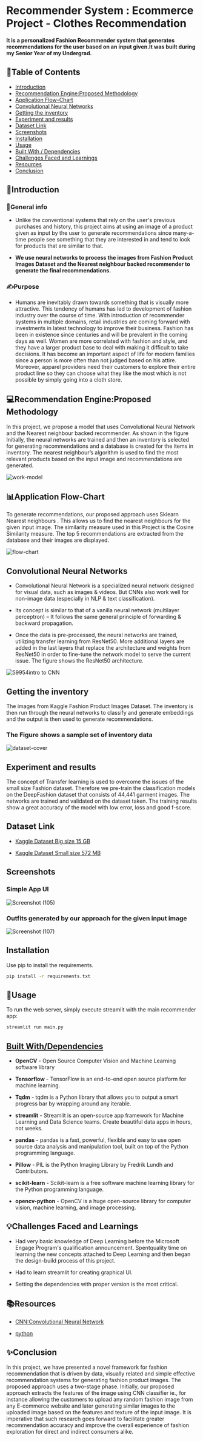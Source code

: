 
# Recommender System : Ecommerce Project - Clothes Recommendation

**It is a personalized Fashion Recommender system that generates recommendations for the user based on an input given.It was built during my Senior Year of my Undergrad.**

## 📌Table of Contents
* [Introduction](#introduction)
* [Recommendation Engine:Proposed Methodology](#recommendation-engine)
* [Application Flow-Chart](#Application-Flow-Chart)
* [Convolutional Neural Networks](#convolutional-neural-networks)
* [Getting the inventory](#getting-the-inventory)
* [Experiment and results](#Experiment-and-results)
* [Dataset Link](#dataset-link)
* [Screenshots](#screenshots)
* [Installation](#installation)
* [Usage](#usage)
* [Built With / Dependencies](#dependencies)
* [Challenges Faced and Learnings](#challenges-faced-and-learnings)
* [Resources](#resources)
* [Conclusion](#conclusion)
<!-- * [License](#license) -->



## 🚀Introduction

### 🎉General info 

- Unlike the conventional systems that rely on the user's previous purchases and history, this project aims at using an image of a product given as input by the user to generate recommendations since many-a-time people see something that they are interested in and tend to look for products that are similar to that.

-  **We use neural networks to process the images from Fashion Product Images Dataset and the Nearest neighbour backed recommender to generate the final recommendations.**


### ✍Purpose

- Humans are inevitably drawn towards something that is visually more attractive. This tendency of humans has led to development of fashion industry over the course of time. With introduction of recommender systems in multiple domains, retail industries are coming forward with investments in latest technology to improve their business. Fashion has been in existence since centuries and will be prevalent in the coming days as well. Women are more correlated with fashion and style, and they have a larger product base to deal with making it difficult to take decisions. It has become an important aspect of life for modern families since a person is more often than not judged based on his attire. Moreover, apparel providers need their customers to explore their entire product line so they can choose what they like the most which is not possible by simply going into a cloth store.




##   💻Recommendation Engine:Proposed Methodology 

In this project, we propose a model that uses Convolutional Neural Network and the Nearest 
neighbour backed recommender. As shown in the figure Initially, the neural networks are trained and then 
an inventory is selected for generating recommendations and a database is created for the items in 
inventory. The nearest neighbour’s algorithm is used to find the most relevant products based on the 
input image and recommendations are generated.

![work-model](https://user-images.githubusercontent.com/89743011/170476738-cdfcd048-8bfd-450c-ad58-20ec025d5b7c.png)


## 📊Application Flow-Chart


To generate recommendations, our proposed approach uses Sklearn Nearest neighbours . This allows us to find the nearest neighbours for the 
given input image. The similarity measure used in this Project is the Cosine Similarity measure. The top 5 
recommendations are extracted from the database and their images are displayed.

![flow-chart](https://user-images.githubusercontent.com/89743011/170476148-5c472690-675b-4907-91c4-9b9804668f6f.png)


## Convolutional Neural Networks

- Convolutional Neural Network is a specialized neural network designed for visual data, such as images & videos. But CNNs also work well for non-image data (especially in NLP & text classification).
- Its concept is similar to that of a vanilla neural network (multilayer perceptron) – It follows the same general principle of forwarding & backward propagation.
  
- Once the data is pre-processed, the neural networks are trained, utilizing transfer learning 
  from ResNet50. More additional layers are added in the last layers that replace the architecture and 
  weights from ResNet50 in order to fine-tune the network model to serve the current issue. The figure
  shows the ResNet50 architecture.



![59954intro to CNN](https://user-images.githubusercontent.com/89743011/170827497-76197e3a-e1b7-4e69-b809-9d6d076100f0.jpg)



## Getting the inventory

The images from Kaggle Fashion Product Images Dataset. The 
inventory is then run through the neural networks to classify and generate embeddings and the output 
is then used to generate recommendations. 

### The Figure shows a sample set of inventory data

![dataset-cover](https://user-images.githubusercontent.com/89743011/170478150-9204c659-06a4-48bf-8420-5fee02a3c4d3.png)



## Experiment and results

The concept of Transfer learning is used to overcome the issues of the small size Fashion dataset. 
Therefore we pre-train the classification models on the DeepFashion dataset that consists of 44,441
garment images. The networks are trained and validated on the dataset taken. The training results 
show a great accuracy of the model with low error, loss and good f-score.




## Dataset Link

 - [Kaggle Dataset Big size 15 GB](https://www.kaggle.com/datasets/paramaggarwal/fashion-product-images-dataset)

 - [Kaggle Dataset Small size 572 MB](https://www.kaggle.com/datasets/paramaggarwal/fashion-product-images-small)




## Screenshots

### Simple App UI

![Screenshot (105)](https://user-images.githubusercontent.com/89743011/170464439-56930532-6d7b-4649-b009-09eebfa5a75b.png)


### Outfits generated by our approach for the given input image

![Screenshot (107)](https://user-images.githubusercontent.com/89743011/170464638-15a88b15-fd4c-4ac6-9be5-13a72b0b31a1.png)




## Installation

Use pip to install the requirements.

~~~bash
pip install -r requirements.txt
~~~




## 📖Usage

To run the web server, simply execute streamlit with the main recommender app:

```bash
streamlit run main.py
```




## [Built With/Dependencies](dependencies)

- **OpenCV** - Open Source Computer Vision and Machine Learning software library
 
- **Tensorflow** - TensorFlow is an end-to-end open source platform for machine learning.

- **Tqdm** - tqdm is a Python library that allows you to output a smart progress bar by wrapping around any iterable.

- **streamlit** - Streamlit is an open-source app framework for Machine Learning and Data Science teams. Create beautiful data apps in hours, not weeks.

- **pandas** - pandas is a fast, powerful, flexible and easy to use open source data analysis and manipulation tool, built on top of the Python programming language.

- **Pillow** - PIL is the Python Imaging Library by Fredrik Lundh and Contributors.

- **scikit-learn** - Scikit-learn is a free software machine learning library for the Python programming language.

- **opencv-python** - OpenCV is a huge open-source library for computer vision, machine learning, and image processing.



## 💡Challenges Faced and Learnings

- Had very basic knowledge of Deep Learning before the Microsoft Engage Program's qualification announcement. Spentquality time on learning the new concepts attached to Deep Learning and then began the design-build process of this project.

- Had to learn streamlit for creating graphical UI.

- Setting the dependencies with proper version is the most critical. 


## 📚Resources


 - [CNN:Convolutional Neural Network](https://www.google.com/url?sa=i&url=https%3A%2F%2Fwww.analyticsvidhya.com%2Fblog%2F2022%2F01%2Fconvolutional-neural-network-an-overview%2F&psig=AOvVaw17iUbKlnmXbO9mjLRJ52Tk&ust=1653830434872000&source=images&cd=vfe&ved=0CAwQjRxqFwoTCODLsNOkgvgCFQAAAAAdAAAAABAK)

 - [python](https://www.pythoncheatsheet.org/)
 
 
 
## ✨Conclusion

In this project, we have presented a novel framework for fashion recommendation that is driven by data, 
visually related and simple effective recommendation systems for generating fashion product images. 
The proposed approach uses a two-stage phase. Initially, our proposed approach extracts the features 
of the image using CNN classifier ie., for instance allowing the customers to upload any random 
fashion image from any E-commerce website and later generating similar images to the uploaded image 
based on the features and texture of the input image. It is imperative that such research goes forward 
to facilitate greater recommendation accuracy and improve the overall experience of fashion 
exploration for direct and indirect consumers alike.

